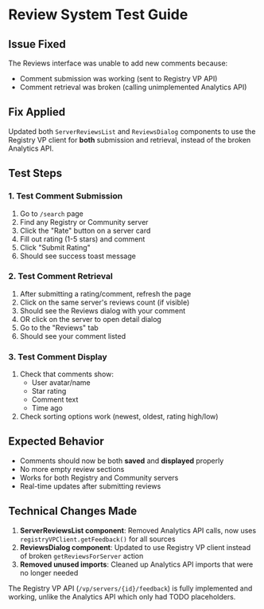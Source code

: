 # Review System Test Guide

## Issue Fixed
The Reviews interface was unable to add new comments because:
- Comment submission was working (sent to Registry VP API)
- Comment retrieval was broken (calling unimplemented Analytics API)

## Fix Applied
Updated both `ServerReviewsList` and `ReviewsDialog` components to use the Registry VP client for **both** submission and retrieval, instead of the broken Analytics API.

## Test Steps

### 1. Test Comment Submission
1. Go to `/search` page
2. Find any Registry or Community server
3. Click the "Rate" button on a server card  
4. Fill out rating (1-5 stars) and comment
5. Click "Submit Rating"
6. Should see success toast message

### 2. Test Comment Retrieval
1. After submitting a rating/comment, refresh the page
2. Click on the same server's reviews count (if visible)
3. Should see the Reviews dialog with your comment
4. OR click on the server to open detail dialog
5. Go to the "Reviews" tab
6. Should see your comment listed

### 3. Test Comment Display
1. Check that comments show:
   - User avatar/name
   - Star rating
   - Comment text
   - Time ago
2. Check sorting options work (newest, oldest, rating high/low)

## Expected Behavior
- Comments should now be both **saved** and **displayed** properly
- No more empty review sections
- Works for both Registry and Community servers
- Real-time updates after submitting reviews

## Technical Changes Made
1. **ServerReviewsList component**: Removed Analytics API calls, now uses `registryVPClient.getFeedback()` for all sources
2. **ReviewsDialog component**: Updated to use Registry VP client instead of broken `getReviewsForServer` action  
3. **Removed unused imports**: Cleaned up Analytics API imports that were no longer needed

The Registry VP API (`/vp/servers/{id}/feedback`) is fully implemented and working, unlike the Analytics API which only had TODO placeholders. 